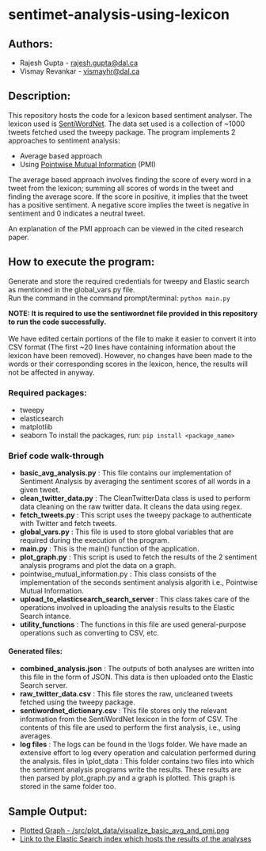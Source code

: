 # sentimet-analysis-using-lexicon #

## Authors: ##
* Rajesh Gupta - rajesh.gupta@dal.ca
* Vismay Revankar - vismayhr@dal.ca

## Description: ##
This repository hosts the code for a lexicon based sentiment analyser. The lexicon used is [SentiWordNet](http://sentiwordnet.isti.cnr.it/). The data set used is a collection of ~1000 tweets fetched used the tweepy package. The program implements 2 approaches to sentiment analysis:
* Average based approach
* Using [Pointwise Mutual Information](https://www.computer.org/csdl/proceedings/icoit/2016/3584/00/07966838.pdf) (PMI)

The average based approach involves finding the score of every word in a tweet from the lexicon; summing all scores of words in the tweet and finding the average score. If the score in positive, it implies that the tweet has a positive sentiment. A negative score implies the tweet is negative in sentiment and 0 indicates a neutral tweet. 

An explanation of the PMI approach can be viewed in the cited research paper.

## How to execute the program: ##
Generate and store the required credentials for tweepy and Elastic search as mentioned in the global_vars.py file.
<br>
Run the command in the command prompt/terminal:  ```python main.py```

**NOTE: It is required to use the sentiwordnet file provided in this repository to run the code successfully.**  
<br>
We have edited certain portions of the file to make it easier to convert it into CSV format (The first ~20 lines have containing information about the lexicon have been removed). However, no changes have been made to the words or their corresponding scores in the lexicon, hence, the results will not be affected in anyway.

### Required packages: ###
* tweepy
* elasticsearch
* matplotlib
* seaborn
To install the packages, run: ```pip install <package_name>```

### Brief code walk-through ###
* **basic_avg_analysis.py** : This file contains our implementation of Sentiment Analysis by averaging the sentiment scores of all words in a given tweet.
* **clean_twitter_data.py** : The CleanTwitterData class is used to perform data cleaning on the raw twitter data. It cleans the data using regex.
* **fetch_tweets.py** : This script uses the tweepy package to authenticate with Twitter and fetch tweets.
* **global_vars.py** : This file is used to store global variables that are required during the execution of the program.
* **main.py** : This is the main() function of the application.
* **plot_graph.py** : This script is used to fetch the results of the 2 sentiment analysis programs and plot the data on a graph.
* pointwise_mutual_information.py : This class consists of the implementation of the seconds sentiment analysis algorith i.e., Pointwise Mutual Information.
* **upload_to_elasticsearch_search_server** : This class takes care of the operations involved in uploading the analysis results to the Elastic Search intance.
* **utility_functions** : The functions in this file are used general-purpose operations such as converting to CSV, etc.

#### Generated files: ####
* **combined_analysis.json** : The outputs of both analyses are written into this file in the form of JSON. This data is then uploaded onto the Elastic Search server.
* **raw_twitter_data.csv** : This file stores the raw, uncleaned tweets fetched using the tweepy package.
* **sentiwordnet_dictionary.csv** : This file stores only the relevant information from the SentiWordNet lexicon in the form of CSV. The contents of this file are used to perform the first analysis, i.e., using averages.
* **log files** : The logs can be found in the \logs folder. We have made an extensive effort to log every operation and calculation performed during the analysis.
files in \plot_data : This folder contains two files into which the sentiment analysis programs write the results. These results are then parsed by plot_graph.py and a graph is plotted. This graph is stored in the same folder too.

## Sample Output: ##
* [Plotted Graph - /src/plot_data/visualize_basic_avg_and_pmi.png](https://git.cs.dal.ca/revankar/sentimet-analysis-using-lexicon/blob/master/src/plot_data/visualize_basic_avg_and_pmi.png)
* [Link to the Elastic Search index which hosts the results of the analyses](https://admin:WBEYBYTJVEMWUKFP@portal-ssl60-37.bmix-dal-yp-97350131-99a6-4192-8c65-2396e69530aa.2008549710.composedb.com:58425/sentiment_analysis/tweets_analysis/2)
